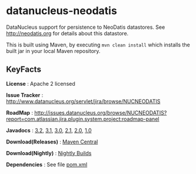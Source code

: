 datanucleus-neodatis
====================

DataNucleus support for persistence to NeoDatis datastores. See http://neodatis.org for details about this datastore.

This is built using Maven, by executing `mvn clean install` which installs the built jar in your local Maven
repository.

KeyFacts
--------
__License__ : Apache 2 licensed

__Issue Tracker__ : http://www.datanucleus.org/servlet/jira/browse/NUCNEODATIS

__RoadMap__ : http://issues.datanucleus.org/browse/NUCNEODATIS?report=com.atlassian.jira.plugin.system.project:roadmap-panel

__Javadocs__ : [3.2](http://www.datanucleus.org/javadocs/store.neodatis/3.2/), [3.1](http://www.datanucleus.org/javadocs/store.neodatis/3.1/), [3.0](http://www.datanucleus.org/javadocs/store.neodatis/3.0/), [2.1](http://www.datanucleus.org/javadocs/store.neodatis/2.1/), [2.0](http://www.datanucleus.org/javadocs/store.neodatis/2.0/), [1.0](http://www.datanucleus.org/javadocs/store.neodatis/1.0/)

__Download(Releases)__ : [Maven Central](http://central.maven.org/maven2/org/datanucleus/datanucleus-neodatis)

__Download(Nightly)__ : [Nightly Builds](http://www.datanucleus.org/downloads/maven2-nightly/org/datanucleus/datanucleus-neodatis)

__Dependencies__ : See file [pom.xml](pom.xml)
